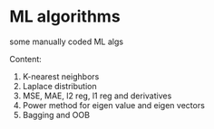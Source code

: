 # ML algorithms
some manually coded ML algs

Content:
1. K-nearest neighbors
1. Laplace distribution
1. MSE, MAE, l2 reg, l1 reg and derivatives
1. Power method for eigen value and eigen vectors
1. Bagging and OOB
